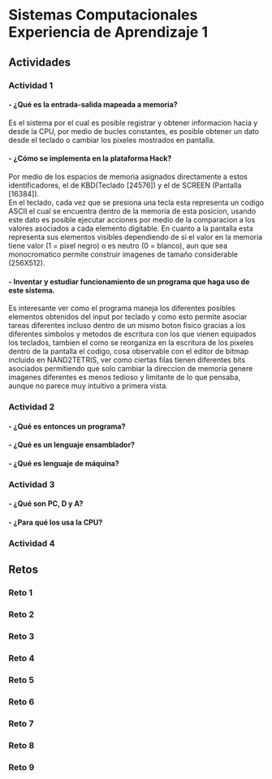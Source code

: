 # Sistemas Computacionales Experiencia de Aprendizaje 1  
  
## Actividades  
  
### Actividad 1  
#### - ¿Qué es la entrada-salida mapeada a memoria?  
Es el sistema por el cual es posible registrar y obtener informacion hacia y desde la CPU, por medio de bucles constantes, es posible obtener un dato desde el teclado o cambiar los pixeles mostrados en pantalla.  
  
#### - ¿Cómo se implementa en la plataforma Hack?  
Por medio de los espacios de memoria asignados directamente a estos identificadores, el de KBD(Teclado [24576]) y el de SCREEN (Pantalla [16384]).  
En el teclado, cada vez que se presiona una tecla esta representa un codigo ASCII el cual se encuentra dentro de la memoria de esta posicion, usando este dato es posible ejecutar acciones por medio de la comparacion a los valores asociados a cada elemento digitable.
En cuanto a la pantalla esta representa sus elementos visibles dependiendo de si el valor en la memoria tiene valor (1 = pixel negro) o es neutro (0 = blanco), aun que sea monocromatico permite construir imagenes de tamaño considerable (256X512).

#### - Inventar y estudiar funcionamiento de un programa que haga uso de este sistema. 
Es interesante ver como el programa maneja los diferentes posibles elementos obtenidos del input por teclado y como esto permite asociar tareas diferentes incluso dentro de un mismo boton fisico gracias a los diferentes simbolos y metodos de escritura con los que vienen equipados los teclados, tambien el como se reorganiza en la escritura de los pixeles dentro de la pantalla el codigo, cosa observable con el editor de bitmap incluido en NAND2TETRIS, ver como ciertas filas tienen diferentes bits asociados permitiendo que solo cambiar la direccion de memoria genere imagenes diferentes es menos tedioso y limitante de lo que pensaba, aunque no parece muy intuitivo a primera vista.  
  
### Actividad 2  
#### - ¿Qué es entonces un programa?  
  
#### - ¿Qué es un lenguaje ensamblador?  

#### - ¿Qué es lenguaje de máquina?  
 

### Actividad 3  
#### - ¿Qué son PC, D y A?  
 
#### - ¿Para qué los usa la CPU?  
 
  
### Actividad 4  
  
  
## Retos  
  
### Reto 1  
  
  
### Reto 2  
  

### Reto 3  
  

### Reto 4  
  

### Reto 5

  
### Reto 6  

  
### Reto 7  
  

### Reto 8  
  

### Reto 9  
  
